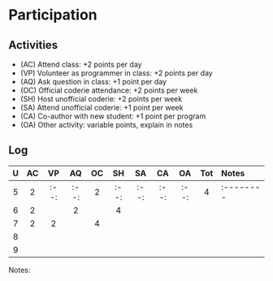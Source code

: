 Participation
=============

## Activities ## 

+ (AC) Attend class: +2 points per day
+ (VP) Volunteer as programmer in class: +2 points per day
+ (AQ) Ask question in class: +1 point per day
+ (OC) Official coderie attendance: +2 points per week
+ (SH) Host unofficial coderie: +2 points per week
+ (SA) Attend unofficial coderie: +1 point per week
+ (CA) Co-author with new student: +1 point per program
+ (OA) Other activity: variable points, explain in notes

## Log ##

| U | AC | VP | AQ | OC | SH | SA | CA | OA | Tot | Notes
|:-:|:--:|:--:|:--:|:--:|:--:|:--:|:--:|:--:|:---:|:--------
| 5 | 2  |:--:|:--:| 2  |:--:|:--:|:--:|:--:|  4  |:--------
| 6 | 2  |         | 2  |                   |  4  |
| 7 | 2            | 2  |                   |  4  |
| 8 | 
| 9 |

Notes:


